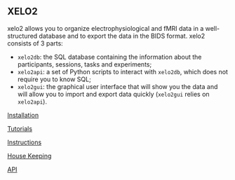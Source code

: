 ## XELO2

xelo2 allows you to organize electrophysiological and fMRI data in a well-structured database and to export the data in the BIDS format.
xelo2 consists of 3 parts:
  - `xelo2db`: the SQL database containing the information about the participants, sessions, tasks and experiments;
  - `xelo2api`: a set of Python scripts to interact with `xelo2db`, which does not require you to know SQL;
  - `xelo2gui`: the graphical user interface that will show you the data and will allow you to import and export data quickly (`xelo2gui` relies on `xelo2api`).

[Installation](installation.md)

[Tutorials](tutorial.md)

[Instructions](instructions.md)

[House Keeping](housekeeping.md)

[API](xelo2/index.html)

